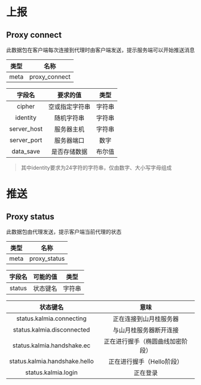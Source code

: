 # 上报

## Proxy connect

此数据包在客户端每次连接到代理时由客户端发送，提示服务端可以开始推送消息

|  类型  |      名称       |     
|:----:|:-------------:|
| meta | proxy_connect |

|     字段名     |  要求的值   | 类型  |
|:-----------:|:-------:|:---:|
|   cipher    | 空或指定字符串 | 字符串 |    
|  identity   |  随机字符串  | 字符串 |
| server_host |  服务器主机  | 字符串 |
| server_port |  服务器端口  | 数字  |
|  data_save  | 是否存储数据  | 布尔值 |

> 其中identity要求为24字符的字符串，仅由数字、大小写字母组成

# 推送

## Proxy status

此数据包由代理发送，提示客户端当前代理的状态

|  类型  |      名称      |     
|:----:|:------------:|
| meta | proxy_status |

|  字段名   | 可能的值 | 类型  |     
|:------:|:----:|:---:|
| status | 状态键名 | 字符串 |      

|             状态键名              |        意味        |     
|:-----------------------------:|:----------------:|
|   status.kalmia.connecting    |   正在连接到山月桂服务器    |
|  status.kalmia.disconnected   |   与山月桂服务器断开连接    |
|  status.kalmia.handshake.ec   | 正在进行握手（椭圆曲线加密阶段） |
| status.kalmia.handshake.hello | 正在进行握手（Hello阶段）  |
|      status.kalmia.login      |       正在登录       |
